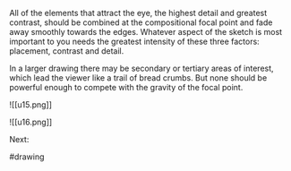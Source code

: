 All of the elements that attract the eye, the highest detail and greatest contrast, should be combined at the compositional focal point and fade away smoothly towards the edges. Whatever aspect of the sketch is most important to you needs the greatest intensity of these three factors: placement, contrast and detail.  

In a larger drawing there may be secondary or tertiary areas of interest, which lead the viewer like a trail of bread crumbs. But none should be powerful enough to compete with the gravity of the focal point.

![[u15.png]]

![[u16.png]]

Next:

#drawing 